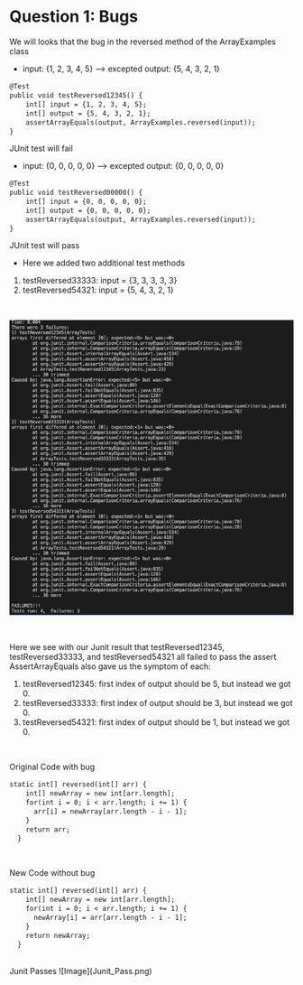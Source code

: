 # Question 1: Bugs

We will looks that the bug in the reversed method of the ArrayExamples class

* input: {1, 2, 3, 4, 5} --> excepted output: {5, 4, 3, 2, 1}
```
@Test
public void testReversed12345() {
    int[] input = {1, 2, 3, 4, 5};
    int[] output = {5, 4, 3, 2, 1};
    assertArrayEquals(output, ArrayExamples.reversed(input));
}
```
JUnit test will fail

* input: {0, 0, 0, 0, 0} --> excepted output: {0, 0, 0, 0, 0}
```
@Test
public void testReversed00000() {
    int[] input = {0, 0, 0, 0, 0};
    int[] output = {0, 0, 0, 0, 0};
    assertArrayEquals(output, ArrayExamples.reversed(input));
}
```
JUnit test will pass

* Here we added two additional test methods
1. testReversed33333: input = {3, 3, 3, 3, 3}
2. testReversed54321: input = {5, 4, 3, 2, 1}
<br>

![Image](Junit_Error.png)

<br>

Here we see with our Junit result that testReversed12345, testReversed33333, and testReversed54321 all failed to pass the assert
AssertArrayEquals also gave us the symptom of each: 
1. testReversed12345: first index of output should be 5, but instead we got 0.
2. testReversed33333: first index of output should be 3, but instead we got 0.
3. testReversed54321: first index of output should be 1, but instead we got 0.
<br>

Original Code with bug
```
static int[] reversed(int[] arr) {
    int[] newArray = new int[arr.length];
    for(int i = 0; i < arr.length; i += 1) {
      arr[i] = newArray[arr.length - i - 1];
    }
    return arr;
  }
```

<br>

New Code without bug
```
static int[] reversed(int[] arr) {
    int[] newArray = new int[arr.length];
    for(int i = 0; i < arr.length; i += 1) {
      newArray[i] = arr[arr.length - i - 1];
    }
    return newArray;
  }
```
<br>
Junit Passes
![Image](Junit_Pass.png)

<br>
